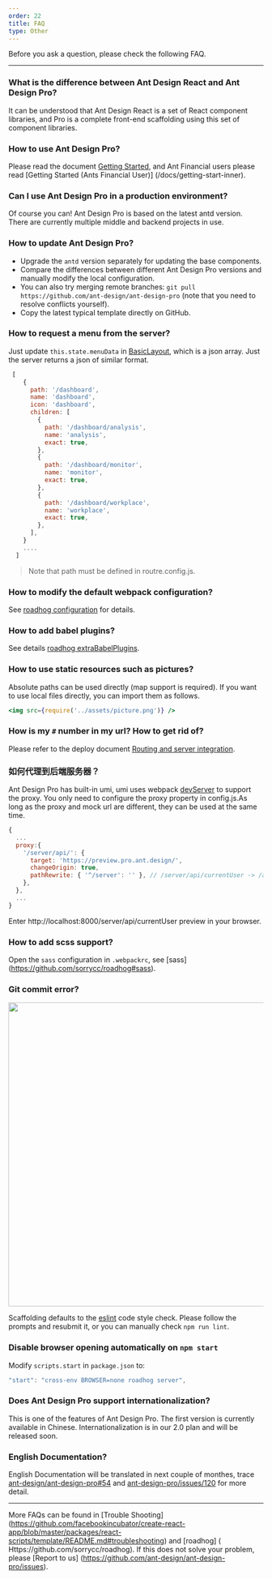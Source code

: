 ```yaml
---
order: 22
title: FAQ
type: Other
---
```


Before you ask a question, please check the following FAQ.

---

### What is the difference between Ant Design React and Ant Design Pro?

It can be understood that Ant Design React is a set of React component libraries, and Pro is a complete front-end scaffolding using this set of component libraries.

### How to use Ant Design Pro?

Please read the document [Getting Started](/docs/getting-started), and Ant Financial users please read [Getting Started (Ants Financial User)] (/docs/getting-start-inner).

### Can I use Ant Design Pro in a production environment?

Of course you can! Ant Design Pro is based on the latest antd version. There are currently multiple middle and backend projects in use.

### How to update Ant Design Pro?

- Upgrade the `antd` version separately for updating the base components.
- Compare the differences between different Ant Design Pro versions and manually modify the local configuration.
- You can also try merging remote branches: `git pull https://github.com/ant-design/ant-design-pro` (note that you need to resolve conflicts yourself).
- Copy the latest typical template directly on GitHub.

### How to request a menu from the server?

Just update `this.state.menuData` in [BasicLayout](https://github.com/ant-design/ant-design-pro/blob/master/src/layouts/BasicLayout.js), which is a json array. Just the server returns a json of similar format.
```js
 [
    {
      path: '/dashboard',
      name: 'dashboard',
      icon: 'dashboard',
      children: [
        {
          path: '/dashboard/analysis',
          name: 'analysis',
          exact: true,
        },
        {
          path: '/dashboard/monitor',
          name: 'monitor',
          exact: true,
        },
        {
          path: '/dashboard/workplace',
          name: 'workplace',
          exact: true,
        },
      ],
    }
    ....
  ]
```
> Note that path must be defined in routre.config.js.

### How to modify the default webpack configuration?

See [roadhog configuration](https://github.com/sorrycc/roadhog#configuration) for details.

### How to add babel plugins?

See details [roadhog extraBabelPlugins](https://github.com/sorrycc/roadhog#extrababelplugins).

### How to use static resources such as pictures?

Absolute paths can be used directly (map support is required). If you want to use local files directly, you can import them as follows.

```jsx
<img src={require('../assets/picture.png')} />
```

### How is my `#` number in my url? How to get rid of?

Please refer to the deploy document [Routing and server integration](/docs/deploy#Routing-and-server-integration).

### 如何代理到后端服务器？

Ant Design Pro has built-in umi, umi uses webpack [devServer](https://webpack.docschina.org/configuration/dev-server/) to support the proxy.
You only need to configure the proxy property in config.js.As long as the proxy and mock url are different, they can be used at the same time.
```js
{
  ...
  proxy:{
    '/server/api/': {
      target: 'https://preview.pro.ant.design/',
      changeOrigin: true,
      pathRewrite: { '^/server': '' }, // /server/api/currentUser -> /api/currentUser
    },
  },
  ...
}
```

Enter http://localhost:8000/server/api/currentUser preview in your browser.

### How to add scss support?

Open the `sass` configuration in `.webpackrc`, see [sass] (https://github.com/sorrycc/roadhog#sass).

### Git commit error?

<img src="https://gw.alipayobjects.com/zos/rmsportal/KkPUhMMpGtEdhSGfxxKz.png" width="600" />

Scaffolding defaults to the [eslint](http://eslint.org/) code style check. Please follow the prompts and resubmit it, or you can manually check `npm run lint`.

### Disable browser opening automatically on `npm start`

Modify `scripts.start` in `package.json` to:

```js
"start": "cross-env BROWSER=none roadhog server",
```

### Does Ant Design Pro support internationalization?

This is one of the features of Ant Design Pro. The first version is currently available in Chinese. Internationalization is in our 2.0 plan and will be released soon.

### English Documentation?

English Documentation will be translated in next couple of monthes, trace [ant-design/ant-design-pro#54](https://github.com/ant-design/ant-design-pro/issues/54#issuecomment-340804479) and [ant-design-pro/issues/120](https://github.com/ant-design/ant-design-pro/issues/120) for more detail.

---

More FAQs can be found in [Trouble Shooting] (https://github.com/facebookincubator/create-react-app/blob/master/packages/react-scripts/template/README.md#troubleshooting) and [roadhog] ( Https://github.com/sorrycc/roadhog). If this does not solve your problem, please [Report to us] (https://github.com/ant-design/ant-design-pro/issues).